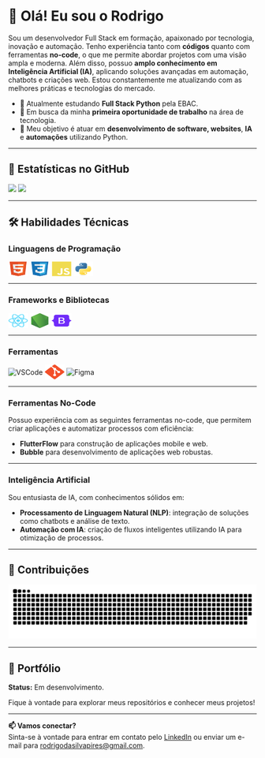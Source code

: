 # 👋 Olá! Eu sou o Rodrigo

Sou um desenvolvedor Full Stack em formação, apaixonado por tecnologia, inovação e automação. Tenho experiência tanto com **códigos** quanto com ferramentas **no-code**, o que me permite abordar projetos com uma visão ampla e moderna. Além disso, possuo **amplo conhecimento em Inteligência Artificial (IA)**, aplicando soluções avançadas em automação, chatbots e criações web. Estou constantemente me atualizando com as melhores práticas e tecnologias do mercado.

- 🌱 Atualmente estudando **Full Stack Python** pela EBAC.  
- 💼 Em busca da minha **primeira oportunidade de trabalho** na área de tecnologia.  
- 🎯 Meu objetivo é atuar em **desenvolvimento de software, websites**, **IA** e **automações** utilizando Python.  

---

## 🌟 **Estatísticas no GitHub**

<div>  
  <img height="180em" src="https://github-readme-stats.vercel.app/api?username=rodrigao-sp&show_icons=true&count_private=true&hide_border=true&title_color=00bfbf&icon_color=00bfbf&text_color=c9d1d9&bg_color=0d1117" /> 
  <img height="180em" src="https://github-readme-stats.vercel.app/api/top-langs/?username=rodrigao-sp&layout=compact&hide_border=true&title_color=00bfbf&text_color=00bfbf&bg_color=0d1117" />
</div>

---

## 🛠️ **Habilidades Técnicas**

### **Linguagens de Programação**
<div>
  <img align="center" alt="HTML" height="30" width="40" src="https://raw.githubusercontent.com/devicons/devicon/master/icons/html5/html5-original.svg">
  <img align="center" alt="CSS" height="30" width="40" src="https://raw.githubusercontent.com/devicons/devicon/master/icons/css3/css3-original.svg">
  <img align="center" alt="JavaScript" height="30" width="40" src="https://raw.githubusercontent.com/devicons/devicon/master/icons/javascript/javascript-plain.svg">
  <img align="center" alt="Python" height="30" width="40" src="https://raw.githubusercontent.com/devicons/devicon/master/icons/python/python-original.svg">
</div>

---

### **Frameworks e Bibliotecas**
<div>
  <img align="center" alt="React" height="30" width="40" src="https://raw.githubusercontent.com/devicons/devicon/master/icons/react/react-original.svg">
  <img align="center" alt="Node.js" height="30" width="40" src="https://raw.githubusercontent.com/devicons/devicon/master/icons/nodejs/nodejs-original.svg">
  <img align="center" alt="Bootstrap" height="30" width="40" src="https://raw.githubusercontent.com/devicons/devicon/master/icons/bootstrap/bootstrap-plain.svg">
</div>

---

### **Ferramentas**
<div>
  <img align="center" alt="VSCode" height="30" width="40" src="https://cdn.jsdelivr.net/gh/devicons/devicon/icons/vscode/vscode-original.svg">
  <img align="center" alt="Git" height="30" width="40" src="https://raw.githubusercontent.com/devicons/devicon/master/icons/git/git-original.svg">
  <img align="center" alt="Figma" height="30" width="40" src="https://www.vectorlogo.zone/logos/figma/figma-icon.svg">
</div>

---

### **Ferramentas No-Code**
Possuo experiência com as seguintes ferramentas no-code, que permitem criar aplicações e automatizar processos com eficiência:  
- **FlutterFlow** para construção de aplicações mobile e web.  
- **Bubble** para desenvolvimento de aplicações web robustas.

---

### **Inteligência Artificial**
Sou entusiasta de IA, com conhecimentos sólidos em: 
- **Processamento de Linguagem Natural (NLP)**: integração de soluções como chatbots e análise de texto.    
- **Automação com IA**: criação de fluxos inteligentes utilizando IA para otimização de processos.  

---

## 🐍 **Contribuições**
<picture>
  <source media="(prefers-color-scheme: dark)" srcset="https://raw.githubusercontent.com/rodrigao-sp/rodrigao-sp/output/github-contribution-grid-snake-dark.svg">
  <source media="(prefers-color-scheme: light)" srcset="https://raw.githubusercontent.com/rodrigao-sp/rodrigao-sp/output/github-contribution-grid-snake.svg">
  <img alt="github contribution grid snake animation" src="https://raw.githubusercontent.com/rodrigao-sp/rodrigao-sp/output/github-contribution-grid-snake.svg" width="1000">
</picture>

---

## 🚀 **Portfólio**  
**Status:** Em desenvolvimento.  

Fique à vontade para explorar meus repositórios e conhecer meus projetos!

---

**📫 Vamos conectar?**  
Sinta-se à vontade para entrar em contato pelo [LinkedIn]([https://www.linkedin.com/](https://www.linkedin.com/in/rodrigo-da-silva-pires-a5223b25b/)) ou enviar um e-mail para rodrigodasilvapires@gmail.com.
